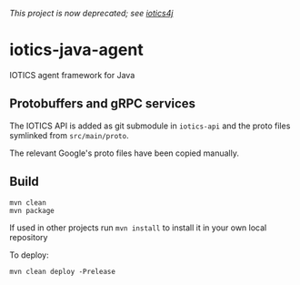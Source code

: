 _This project is now deprecated; see [iotics4j](https://github.com/smartrics/iotics4j)_

# iotics-java-agent

IOTICS agent framework for Java

## Protobuffers and gRPC services

The IOTICS API is added as git submodule in `iotics-api` and the proto files symlinked from `src/main/proto`.

The relevant Google's proto files have been copied manually.

## Build

```shell
mvn clean
mvn package
```

If used in other projects run `mvn install` to install it in your own local repository

To deploy:

```shell
mvn clean deploy -Prelease
```
